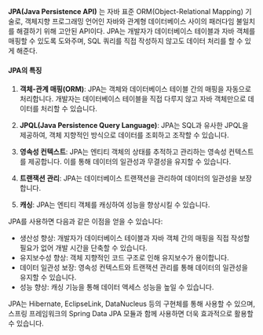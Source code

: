 **JPA(Java Persistence API)** 는 자바 표준 ORM(Object-Relational Mapping) 기술로, 객체지향 프로그래밍 언어인 자바와 관계형 데이터베이스 사이의 패러다임 불일치를 해결하기 위해 고안된 API이다. JPA는 개발자가 데이터베이스 테이블과 자바 객체를 매핑할 수 있도록 도와주며, SQL 쿼리를 직접 작성하지 않고도 데이터 처리를 할 수 있게 해준다.

#### JPA의 특징

1. **객체-관계 매핑(ORM)**: JPA는 객체와 데이터베이스 테이블 간의 매핑을 자동으로 처리합니다. 개발자는 데이터베이스 테이블을 직접 다루지 않고 자바 객체만으로 데이터를 처리할 수 있습니다.
	
1. **JPQL(Java Persistence Query Language)**: JPA는 SQL과 유사한 JPQL을 제공하여, 객체 지향적인 방식으로 데이터를 조회하고 조작할 수 있습니다.
    
3. **영속성 컨텍스트**: JPA는 엔티티 객체의 상태를 추적하고 관리하는 영속성 컨텍스트를 제공합니다. 이를 통해 데이터의 일관성과 무결성을 유지할 수 있습니다.
    
4. **트랜잭션 관리**: JPA는 데이터베이스 트랜잭션을 관리하여 데이터의 일관성을 보장합니다.
    
5. **캐싱**: JPA는 엔티티 객체를 캐싱하여 성능을 향상시킬 수 있습니다.
    

JPA를 사용하면 다음과 같은 이점을 얻을 수 있습니다:

- 생산성 향상: 개발자가 데이터베이스 테이블과 자바 객체 간의 매핑을 직접 작성할 필요가 없어 개발 시간을 단축할 수 있습니다.
- 유지보수성 향상: 객체 지향적인 코드 구조로 인해 유지보수가 용이합니다.
- 데이터 일관성 보장: 영속성 컨텍스트와 트랜잭션 관리를 통해 데이터의 일관성을 유지할 수 있습니다.
- 성능 향상: 캐싱 기능을 통해 데이터 액세스 성능을 높일 수 있습니다.

JPA는 Hibernate, EclipseLink, DataNucleus 등의 구현체를 통해 사용할 수 있으며, 스프링 프레임워크의 Spring Data JPA 모듈과 함께 사용하면 더욱 효과적으로 활용할 수 있습니다.